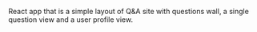 React app that is a simple layout of Q&A site with questions wall, a single question view and a user profile view.
